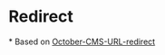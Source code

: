 # Redirect

\* Based on [October-CMS-URL-redirect](https://github.com/glowdemon1/October-CMS-URL-redirect)
